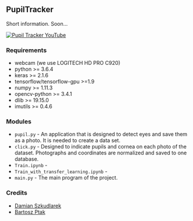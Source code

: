 ## PupilTracker
Short information. Soon...

[![Pupil Tracker YouTube](https://img.youtube.com/vi/kZHMxFYi1rI/0.jpg)](https://www.youtube.com/watch?v=kZHMxFYi1rI)

### Requirements
* webcam (we use LOGITECH HD PRO C920)
* python >= 3.6.4
* keras >= 2.1.6
* tensorflow/tensorflow-gpu >=1.9
* numpy >= 1.11.3
* opencv-python >= 3.4.1
* dlib >= 19.15.0
* imutils >= 0.4.6

### Modules
* `pupil.py` - An application that is designed to detect eyes and save them as a photo. It is needed to create a data set.
* `click.py` - Designed to indicate pupils and cornea on each photo of the dataset. Photographs and coordinates are normalized and saved to one database.
* `Train.ipynb` - 
* `Train_with_transfer_learning.ipynb` - 
* `main.py` - The main program of the project. 

### Credits
* [Damian Szkudlarek](https://github.com/szkudlarekdamian)
* [Bartosz Ptak](https://github.com/bartoszptak)
